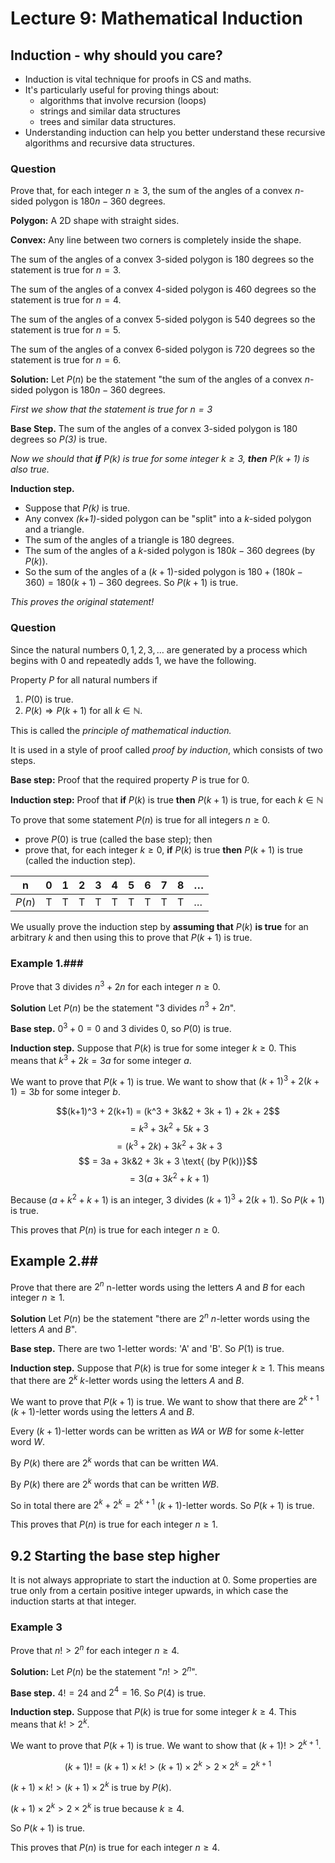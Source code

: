 # Lecture 9: Mathematical Induction

## Induction - why should you care?

- Induction is vital technique for proofs in CS and maths.
- It's particularly useful for proving things about:
  - algorithms that involve recursion (loops)
  - strings and similar data structures
  - trees and similar data structures.
- Understanding induction can help you better understand these recursive
  algorithms and recursive data structures.

### Question

Prove that, for each integer $n \geq 3$, the sum of the angles of a convex
_n_-sided polygon is $180n - 360$ degrees.

**Polygon:** A 2D shape with straight sides.

**Convex:** Any line between two corners is completely inside the shape.

The sum of the angles of a convex 3-sided polygon is 180 degrees so the
statement is true for $n=3$.

The sum of the angles of a convex 4-sided polygon is 460 degrees so the
statement is true for $n=4$.

The sum of the angles of a convex 5-sided polygon is 540 degrees so the
statement is true for $n=5$.

The sum of the angles of a convex 6-sided polygon is 720 degrees so the
statement is true for $n=6$.

**Solution:** Let $P(n)$ be the statement "the sum of the angles of a convex
_n_-sided polygon is $180n - 360$ degrees.

_First we show that the statement is true for $n=3$_

**Base Step.** The sum of the angles of a convex 3-sided polygon is 180 degrees
so _P(3)_ is true.

_Now we should that **if** P(k) is true for some integer $k \geq 3$, **then**
$P(k+1)$ is also true._

**Induction step.**

- Suppose that _P(k)_ is true.
- Any convex _(k+1)_-sided polygon can be "split" into a _k_-sided polygon and a
  triangle.
- The sum of the angles of a triangle is 180 degrees.
- The sum of the angles of a _k_-sided polygon is $180k - 360$ degrees (by
  $P(k)$).
- So the sum of the angles of a $(k+1)$-sided polygon is $180 + (180k - 360) =
  180(k+1) - 360$ degrees. So $P(k+1)$ is true.

_This proves the original statement!_

### Question

Since the natural numbers $0,1,2,3,\dots$ are generated by a process which
begins with 0 and repeatedly adds 1, we have the following.

Property _P_ for all natural numbers if

1. $P(0)$ is true.
2. $P(k) \Rightarrow P(k+1)$ for all $k \in \mathbb{N}$.

This is called the _principle of mathematical induction._

It is used in a style of proof called _proof by induction_, which consists of
two steps.

**Base step:** Proof that the required property _P_ is true for 0.

**Induction step:** Proof that **if** $P(k)$ is true **then** $P(k+1)$ is true,
for each $k \in \mathbb{N}$

To prove that some statement $P(n)$ is true for all integers $n \geq 0$.

- prove $P(0)$ is true (called the base step); then
- prove that, for each integer $k \geq 0$, **if** $P(k)$ is true **then**
  $P(k+1)$ is true (called the induction step).

| n      | 0 | 1 | 2 | 3 | 4 | 5 | 6 | 7 | 8 | $\dots$ |
|--------|---|---|---|---|---|---|---|---|---|---------|
| $P(n)$ | T | T | T | T | T | T | T | T | T | $\dots$ |

We usually prove the induction step by **assuming that** $P(k)$ **is true** for
an arbitrary $k$ and then using this to prove that $P(k+1)$ is true.

### Example 1.###

Prove that 3 divides $n^3 + 2n$ for each integer $n \geq 0$.

**Solution** Let $P(n)$ be the statement "3 divides $n^3 + 2n$".

**Base step.** $0^3 + 0 = 0$ and 3 divides 0, so $P(0)$ is true.

**Induction step.** Suppose that $P(k)$ is true for some integer $k \geq 0$.
This means that $k^3 + 2k = 3a$ for some integer $a$.

We want to prove that $P(k+1)$ is true. We want to show that $(k+1)^3 + 2(k+1) =
3b$ for some integer $b$.

$$(k+1)^3 + 2(k+1) = (k^3 + 3k&2 + 3k + 1) + 2k + 2$$
$$ = k^3 + 3k^2 + 5k + 3$$
$$ = (k^3 + 2k) + 3k^2 + 3k + 3$$
$$ = 3a + 3k&2 + 3k + 3 \text{ (by P(k))}$$
$$ = 3(a + 3k^2 + k + 1)$$

Because $(a + k^2 + k + 1)$ is an integer, 3 divides $(k+1)^3 + 2(k+1)$. So
$P(k+1)$ is true.

This proves that $P(n)$ is true for each integer $n \geq 0$.

## Example 2.##

Prove that there are $2^n$ n-letter words using the letters _A_ and _B_ for each
integer $n \geq 1$.

**Solution** Let $P(n)$ be the statement "there are $2^n$ _n_-letter words
using the letters _A_ and _B_".

**Base step.** There are two 1-letter words: 'A' and 'B'. So $P(1)$ is true.

**Induction step.** Suppose that $P(k)$ is true for some integer $k \geq 1$.
This means that there are $2^k$ _k_-letter words using the letters _A_ and _B_.

We want to prove that $P(k+1)$ is true. We want to show that there are $2^{k+1}$
$(k+1)$-letter words using the letters _A_ and _B_.

Every $(k+1)$-letter words can be written as _WA_ or _WB_ for some _k_-letter
word _W_.

By $P(k)$ there are $2^k$ words that can be written _WA_.

By $P(k)$ there are $2^k$ words that can be written _WB_.

So in total there are $2^k + 2^k = 2^{k+1}$ $(k+1)$-letter words. So $P(k+1)$ is
true.

This proves that $P(n)$ is true for each integer $n \geq 1$.

## 9.2 Starting the base step higher

It is not always appropriate to start the induction at 0. Some properties are
true only from a certain positive integer upwards, in which case the induction
starts at that integer.

### Example 3

Prove that $n! > 2^n$ for each integer $n \geq 4$.

**Solution:** Let $P(n)$ be the statement "$n! > 2^n$".

**Base step.** $4! = 24$ and $2^4 = 16$. So $P(4)$ is true.

**Induction step.** Suppose that $P(k)$ is true for some integer $k \geq 4$.
This means that $k! > 2^k$.

We want to prove that $P(k+1)$ is true. We want to show that $(k+1)! > 2^{k+1}$.

$$(k+1)! = (k+1) \times k! > (k+1) \times 2^k > 2 \times 2^k = 2^{k+1}$$

$(k+1) \times k! > (k+1) \times 2^k$ is true by $P(k)$.

$(k+1) \times 2^k > 2 \times 2^k$ is true because $k \geq 4$.

So $P(k+1)$ is true.

This proves that $P(n)$ is true for each integer $n \geq 4$.
